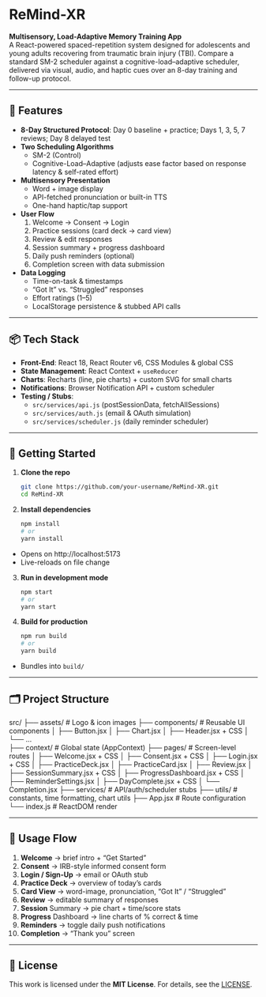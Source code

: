 # ReMind-XR

**Multisensory, Load-Adaptive Memory Training App**  
A React-powered spaced-repetition system designed for adolescents and young adults recovering from traumatic brain injury (TBI). Compare a standard SM-2 scheduler against a cognitive-load–adaptive scheduler, delivered via visual, audio, and haptic cues over an 8-day training and follow-up protocol.

---

## 🎯 Features

- **8-Day Structured Protocol**: Day 0 baseline + practice; Days 1, 3, 5, 7 reviews; Day 8 delayed test  
- **Two Scheduling Algorithms**  
  - SM-2 (Control)  
  - Cognitive-Load–Adaptive (adjusts ease factor based on response latency & self-rated effort)  
- **Multisensory Presentation**  
  - Word + image display  
  - API-fetched pronunciation or built-in TTS  
  - One-hand haptic/tap support  
- **User Flow**  
  1. Welcome → Consent → Login  
  2. Practice sessions (card deck → card view)  
  3. Review & edit responses  
  4. Session summary + progress dashboard  
  5. Daily push reminders (optional)  
  6. Completion screen with data submission  
- **Data Logging**  
  - Time-on-task & timestamps  
  - “Got It” vs. “Struggled” responses  
  - Effort ratings (1–5)  
  - LocalStorage persistence & stubbed API calls  

---

## 📦 Tech Stack

- **Front-End**: React 18, React Router v6, CSS Modules & global CSS  
- **State Management**: React Context + `useReducer`  
- **Charts**: Recharts (line, pie charts) + custom SVG for small charts  
- **Notifications**: Browser Notification API + custom scheduler  
- **Testing / Stubs**:  
  - `src/services/api.js` (postSessionData, fetchAllSessions)  
  - `src/services/auth.js` (email & OAuth simulation)  
  - `src/services/scheduler.js` (daily reminder scheduler)  

---

## 🚀 Getting Started

1. **Clone the repo**  
   ```bash
   git clone https://github.com/your-username/ReMind-XR.git
   cd ReMind-XR
2. **Install dependencies**  
   ```bash
   npm install
   # or
   yarn install
- Opens on http://localhost:5173
- Live-reloads on file change
3. **Run in development mode**  
   ```bash
   npm start
   # or
   yarn start
4. **Build for production**  
   ```bash
   npm run build
   # or
   yarn build
- Bundles into `build/`

---

## 🗂️ Project Structure
src/
├── assets/                 # Logo & icon images
├── components/             # Reusable UI components
│   ├── Button.jsx
│   ├── Chart.jsx
│   ├── Header.jsx + CSS
│   └── …  
├── context/                # Global state (AppContext)
├── pages/                  # Screen-level routes
│   ├── Welcome.jsx + CSS
│   ├── Consent.jsx + CSS
│   ├── Login.jsx + CSS
│   ├── PracticeDeck.jsx
│   ├── PracticeCard.jsx
│   ├── Review.jsx
│   ├── SessionSummary.jsx + CSS
│   ├── ProgressDashboard.jsx + CSS
│   ├── ReminderSettings.jsx
│   ├── DayComplete.jsx + CSS
│   └── Completion.jsx
├── services/               # API/auth/scheduler stubs
├── utils/                  # constants, time formatting, chart utils
├── App.jsx                 # Route configuration
└── index.js                # ReactDOM render

---

## 📖 Usage Flow
1. **Welcome** → brief intro + “Get Started”
2. **Consent** → IRB-style informed consent form
3. **Login / Sign-Up** → email or OAuth stub
4. **Practice Deck** → overview of today’s cards
5. **Card View** → word-image, pronunciation, “Got It” / “Struggled”
6. **Review** → editable summary of responses
7. **Session** Summary → pie chart + time/score stats
8. **Progress** Dashboard → line charts of % correct & time
9. **Reminders** → toggle daily push notifications
10. **Completion** → “Thank you” screen

---

## 📄 License
This work is licensed under the **MIT License**. For details, see the [LICENSE](https://rem.mit-license.org/).
   
